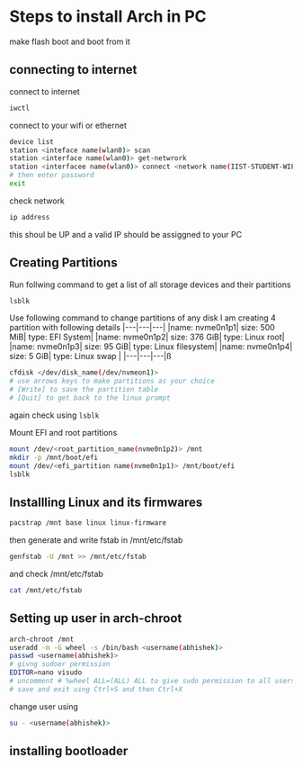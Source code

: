 # Steps to install Arch in PC
make flash boot and boot from it

## connecting to internet
connect to internet
  ```sh
  iwctl
  ```
connect to your wifi or ethernet
  ```sh
  device list
  station <inteface name(wlan0)> scan
  station <interface name(wlan0)> get-netwrork
  station <interfacee name(wlan0)> connect <network name(IIST-STUDENT-WIFI)>
  # then enter password
  exit
  ```
check network
  ```sh
  ip address
  ```
  this shoul be UP and a valid IP should be assiggned to your PC

## Creating Partitions
Run follwing command to get a list of all storage devices and their partitions
```sh
lsblk
```
Use following command to change partitions of any disk
I am creating 4 partition with following details
|---|---|---|
|name: nvme0n1p1| size: 500 MiB| type: EFI System| 
|name: nvme0n1p2| size: 376 GiB| type: Linux root|
|name: nvme0n1p3| size: 95  GiB| type: Linux filesystem|
|name: nvme0n1p4| size: 5   GiB| type: Linux swap |
|---|---|---|ß
```sh
cfdisk </dev/disk_name(/dev/nvmeon1)>
# use arrows keys to make partitions as your choice
# [Write] to save the partition table
# [Quit] to get back to the linux prompt
```
again check using ```lsblk```

Mount EFI and root partitions
```sh
mount /dev/<root_partition_name(nvme0n1p2)> /mnt
mkdir -p /mnt/boot/efi
mount /dev/<efi_partition name(nvme0n1p1)> /mnt/boot/efi
lsblk
``` 

## Installling Linux and its firmwares
```sh
pacstrap /mnt base linux linux-firmware
```
then generate and write fstab in /mnt/etc/fstab
```sh
genfstab -U /mnt >> /mnt/etc/fstab
```
and check /mnt/etc/fstab
```sh
cat /mnt/etc/fstab
```

## Setting up user in arch-chroot 
```sh
arch-chroot /mnt
useradd -m -G wheel -s /bin/bash <username(abhishek)>
passwd <username(abhishek)>
# givng sudoer permission
EDITOR=nano visudo
# uncomment # %wheel ALL=(ALL) ALL to give sudo permission to all users in wheel group
# save and exit uing Ctrl+S and then Ctrl+X 
```
change user using
```sh
su - <username(abhishek)>
```

## installing bootloader
